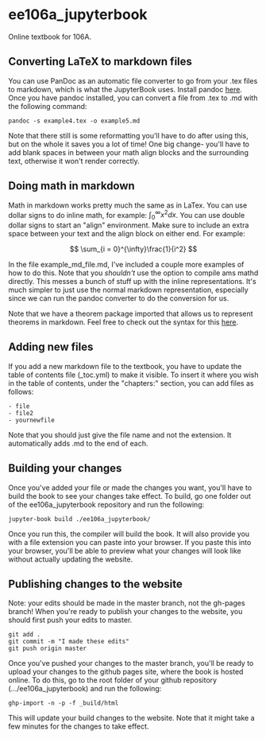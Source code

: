 # ee106a_jupyterbook
Online textbook for 106A.

## Converting LaTeX to markdown files
You can use PanDoc as an automatic file converter to go from your .tex files to markdown, which is what the JupyterBook uses.
Install pandoc [here](https://pandoc.org/installing.html).\
Once you have pandoc installed, you can convert a file from .tex to .md with the following command:
```
pandoc -s example4.tex -o example5.md
```
Note that there still is some reformatting you'll have to do after using this, but on the whole it saves you a lot of time! One big change-
you'll have to add blank spaces in between your math align blocks and the surrounding text, otherwise it won't render correctly.

## Doing math in markdown
Math in markdown works pretty much the same as in LaTex. You can use dollar signs to do inline math, for example: $\int_0^\infty x^2 dx$.
You can use double dollar signs to start an "align" environment. Make sure to include an extra space between your text and the align block on either end.
For example:

$$
\sum_{i = 0}^{\infty}\frac{1}{i^2}
$$

In the file example_md_file.md, I've included a couple more examples of how to do this. Note that you *shouldn't* use the option to compile ams mathd
directly. This messes a bunch of stuff up with the inline representations. It's much simpler to just use the normal markdown representation, 
especially since we can run the pandoc converter to do the conversion for us.

Note that we have a theorem package imported that allows us to represent theorems in markdown. Feel free to check out the syntax for this 
[here](https://sphinx-proof.readthedocs.io/en/latest/syntax.html#lemmas).

## Adding new files
If you add a new markdown file to the textbook, you have to update the table of contents file (_toc.yml) to make it visible. To insert it 
where you wish in the table of contents, under the "chapters:" section, you can add files as follows:
```
- file
- file2
- yournewfile
```
Note that you should just give the file name and not the extension. It automatically adds .md to the end of each.

## Building your changes
Once you've added your file or made the changes you want, you'll have to build the book to see your changes take effect. To build, go 
one folder out of the ee106a_jupyterbook repository and run the following:
```
jupyter-book build ./ee106a_jupyterbook/
```
Once you run this, the compiler will build the book. It will also provide you with a file extension you can paste into your browser. If you paste this
into your browser, you'll be able to preview what your changes will look like without actually updating the website.

## Publishing changes to the website
Note: your edits should be made in the master branch, not the gh-pages branch!
When you're ready to publish your changes to the website, you should first push your edits to master.
```
git add .
git commit -m "I made these edits"
git push origin master
```
Once you've pushed your changes to the master branch, you'll be ready to upload your changes to the github pages site, where the book is hosted online.
To do this, go to the root folder of your github repository (.../ee106a_jupyterbook) and run the following:
```
ghp-import -n -p -f _build/html
```
This will update your build changes to the website. Note that it might take a few minutes for the changes to take effect.
